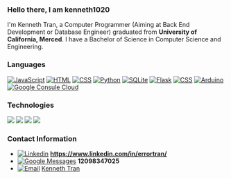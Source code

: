 ### Hello there, I am kenneth1020
I'm Kenneth Tran, a Computer Programmer (Aiming at Back End Development or Database Engineer) graduated from **University of California, Merced**. I have a Bachelor of Science in Computer Science and Engineering. 
### Languages
[![JavaScript](https://img.shields.io/badge/-JavaScript-000?&logo=JavaScript)]((https://www.linkedin.com/in/errortran/))
[![HTML](https://img.shields.io/badge/-HTML-000?&logo=html5)]((https://www.linkedin.com/in/errortran/))
[![CSS](https://img.shields.io/badge/-CSS-000?&logo=css3&logoColor=1572B6)]((https://www.linkedin.com/in/errortran/))
[![Python](https://img.shields.io/badge/-Python-000?&logo=Python)]((https://www.linkedin.com/in/errortran/))
[![SQLite](https://img.shields.io/badge/-SQLite-000?&logo=Sqlite)]((https://www.linkedin.com/in/errortran/))
[![Flask](https://img.shields.io/badge/-Flask-000?&logo=Flask)]((https://www.linkedin.com/in/errortran/))
[![CSS](https://img.shields.io/badge/-CSS-000?&logo=css3&logoColor=1572B6)]((https://www.linkedin.com/in/errortran/))
[![Arduino](https://img.shields.io/badge/-Arduino-000?&logo=arduino&logoColor=00979D)]((https://www.linkedin.com/in/errortran/))
[![Google Consule Cloud](https://img.shields.io/badge/-Google_Cloud_Console-000?&logo=googleassistant&logoColor=4285F4)]((https://www.linkedin.com/in/errortran/))
### Technologies
[![](https://img.shields.io/badge/-Visual_Studio-000?&logo=visualstudio&logoColor=5C2D91)]((https://www.linkedin.com/in/errortran/))
[![](https://img.shields.io/badge/-Visual_Studio_Code-000?&logo=visualstudiocode&logoColor=007ACC)]((https://www.linkedin.com/in/errortran/))
[![](https://img.shields.io/badge/-Github-000?&logo=github&logoColor=FC6D26)]((https://www.linkedin.com/in/errortran/))
[![](https://img.shields.io/badge/-Git-000?&logo=git&logoColor=F05032)]((https://www.linkedin.com/in/errortran/))


### Contact Information
- [![Linkedin](https://img.shields.io/badge/-Linkedin-000?&logo=linkedin&logoColor=0A66C2)]((https://www.linkedin.com/in/errortran/)) **https://www.linkedin.com/in/errortran/**
- [![Google Messages](https://img.shields.io/badge/-Phone_Number-000?&logo=googlemessages&logoColor=999999)]((tel:12098347025)) **12098347025**
- [![Email](https://img.shields.io/badge/-Gmail-000?&logo=gmail&logoColor=EA4335)](mailto:kenneththongtran@gmail.com) [Kenneth Tran](mailto:kenneththongtran@gmail.com)


